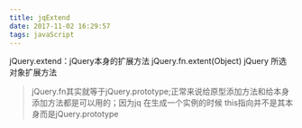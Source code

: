 ```yaml
---
title: jqExtend
date: 2017-11-02 16:29:57
tags: javaScript
---
```

jQuery.extend：jQuery本身的扩展方法
jQuery.fn.extent(Object) jQuery 所选对象扩展方法
>jQuery.fn其实就等于jQuery.prototype;正常来说给原型添加方法和给本身添加方法都是可以用的；因为jq 在生成一个实例的时候 this指向并不是其本身而是jQuery.prototype

